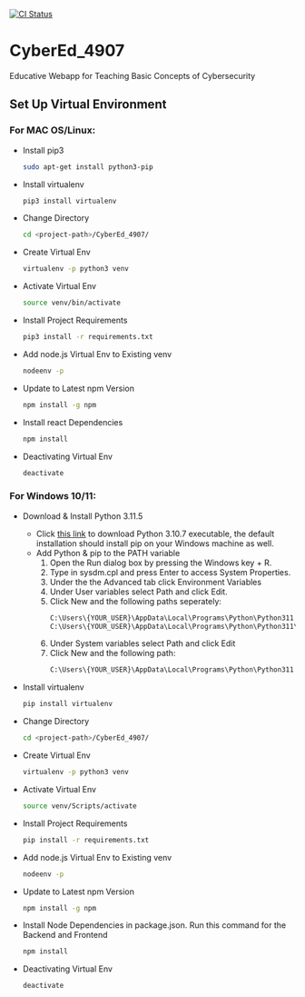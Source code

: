 [![CI Status](https://github.com/khalidkanaan/CyberEd_4907/actions/workflows/main.yml/badge.svg)](https://github.com/khalidkanaan/CyberEd_4907/actions/workflows/main.yml)

# CyberEd_4907
Educative Webapp for Teaching Basic Concepts of Cybersecurity

## Set Up Virtual Environment

### For MAC OS/Linux:
- Install pip3
    ```sh
    sudo apt-get install python3-pip
    ```
- Install virtualenv
    ```sh
    pip3 install virtualenv
    ```
- Change Directory
    ```sh
    cd <project-path>/CyberEd_4907/
    ```
- Create Virtual Env
    ```sh
    virtualenv -p python3 venv
    ```
- Activate Virtual Env
    ```sh
    source venv/bin/activate
    ```
- Install Project Requirements
    ```sh
    pip3 install -r requirements.txt
    ```
- Add node.js Virtual Env to Existing venv
    ```sh
    nodeenv -p
    ```
- Update to Latest npm Version
    ```sh
    npm install -g npm
    ```
- Install react Dependencies
    ```sh
    npm install
    ```
- Deactivating Virtual Env
    ```sh
    deactivate
    ```

### For Windows 10/11:
- Download & Install Python 3.11.5
    - Click [this link](https://www.python.org/ftp/python/3.11.5/python-3.11.5-amd64.exe) to download Python 3.10.7 executable, the default installation should install pip on your Windows machine as well.
    -  Add Python & pip to the PATH variable
        1. Open the Run dialog box by pressing the Windows key + R.
        2. Type in sysdm.cpl and press Enter to access System Properties.
        3. Under the the Advanced tab click Environment Variables
        4. Under User variables select Path and click Edit.
        5. Click New and the following paths seperately:
            ```sh
            C:\Users\{YOUR_USER}\AppData\Local\Programs\Python\Python311
            C:\Users\{YOUR_USER}\AppData\Local\Programs\Python\Python311\Scripts
            ```
        6. Under System variables select Path and click Edit
        7. Click New and the following path:
            ```sh
            C:\Users\{YOUR_USER}\AppData\Local\Programs\Python\Python311
            ```

- Install virtualenv
    ```sh
    pip install virtualenv
    ```
- Change Directory
    ```sh
    cd <project-path>/CyberEd_4907/
    ```
- Create Virtual Env
    ```sh
    virtualenv -p python3 venv
    ```
- Activate Virtual Env
    ```sh
    source venv/Scripts/activate
    ```
- Install Project Requirements
    ```sh
    pip install -r requirements.txt
    ```
- Add node.js Virtual Env to Existing venv
    ```sh
    nodeenv -p
    ```
- Update to Latest npm Version
    ```sh
    npm install -g npm
    ```
- Install Node Dependencies in package.json. Run this command for the Backend and Frontend
    ```sh
    npm install
    ```
- Deactivating Virtual Env
    ```sh
    deactivate
    ```
